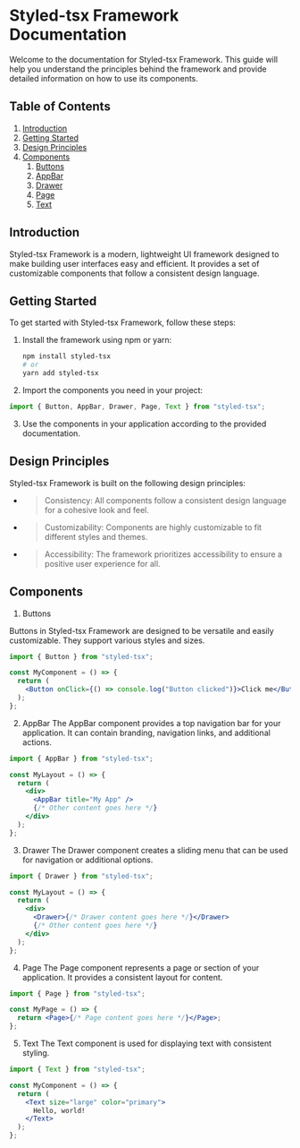 # Styled-tsx Framework Documentation

Welcome to the documentation for Styled-tsx Framework. This guide will help you understand the principles behind the framework and provide detailed information on how to use its components.

## Table of Contents

1. [Introduction](#introduction)
2. [Getting Started](#getting-started)
3. [Design Principles](#design-principles)
4. [Components](#components)
   1. [Buttons](#buttons)
   2. [AppBar](#appbar)
   3. [Drawer](#drawer)
   4. [Page](#page)
   5. [Text](#text)

## Introduction

Styled-tsx Framework is a modern, lightweight UI framework designed to make building user interfaces easy and efficient. It provides a set of customizable components that follow a consistent design language.

## Getting Started

To get started with Styled-tsx Framework, follow these steps:

1. Install the framework using npm or yarn:

   ```bash
   npm install styled-tsx
   # or
   yarn add styled-tsx
   ```

2. Import the components you need in your project:

```jsx
import { Button, AppBar, Drawer, Page, Text } from "styled-tsx";
```

3. Use the components in your application according to the provided documentation.

## Design Principles

Styled-tsx Framework is built on the following design principles:

- > Consistency: All components follow a consistent design language for a cohesive look and feel.
- > Customizability: Components are highly customizable to fit different styles and themes.
- > Accessibility: The framework prioritizes accessibility to ensure a positive user experience for all.

## Components

1. Buttons

Buttons in Styled-tsx Framework are designed to be versatile and easily customizable. They support various styles and sizes.

```jsx
import { Button } from "styled-tsx";

const MyComponent = () => {
  return (
    <Button onClick={() => console.log("Button clicked")}>Click me</Button>
  );
};
```

2. AppBar
   The AppBar component provides a top navigation bar for your application. It can contain branding, navigation links, and additional actions.

```jsx
import { AppBar } from "styled-tsx";

const MyLayout = () => {
  return (
    <div>
      <AppBar title="My App" />
      {/* Other content goes here */}
    </div>
  );
};
```

3. Drawer
   The Drawer component creates a sliding menu that can be used for navigation or additional options.

```jsx
import { Drawer } from "styled-tsx";

const MyLayout = () => {
  return (
    <div>
      <Drawer>{/* Drawer content goes here */}</Drawer>
      {/* Other content goes here */}
    </div>
  );
};
```

4. Page
   The Page component represents a page or section of your application. It provides a consistent layout for content.

```jsx
import { Page } from "styled-tsx";

const MyPage = () => {
  return <Page>{/* Page content goes here */}</Page>;
};
```

5. Text
   The Text component is used for displaying text with consistent styling.

```jsx
import { Text } from "styled-tsx";

const MyComponent = () => {
  return (
    <Text size="large" color="primary">
      Hello, world!
    </Text>
  );
};
```
